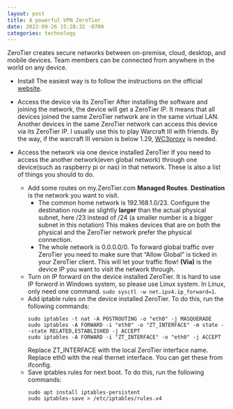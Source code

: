 ```yaml
---
layout: post
title: A powerful VPN ZeroTier
date: 2022-09-26 15:28:32 -0700
categories: technology
---
```


ZeroTier creates secure networks between on-premise, cloud, desktop, and mobile devices. Team members can be connected from anywhere in the world on any device.

- Install
  The easiest way is to follow the instructions on the official [website](https://www.zerotier.com/download/).
- Access the device via its ZeroTier
  After installing the software and joining the network, the device will get a ZeroTier IP. It means that all devices joined the same ZeroTier network are in the same virtual LAN. Another devices in the same ZeroTier network can access this device via its ZeroTier IP. I usually use this to play Warcraft III with friends. By the way, if the warcraft III version is below 1.29, [WC3proxy](https://github.com/FooleAU/wc3proxy) is needed.
- Access the network via one device installed ZeroTier
  If you need to access the another network(even global network) through one device(such as raspberry pi or nas) in that network. These is also a list of things you should to do.

  - Add some routes on my.ZeroTier.com **Managed Routes**.
    **Destination** is the network you want to visit.
    - The common home network is 192.168.1.0/23.
      Configure the destination route as slightly **larger** than the actual physical subnet, here /23 instead of /24 (a smaller number is a bigger subnet in this notation) This makes devices that are on both the physical and the ZeroTier network prefer the physical connection.
    - The whole network is 0.0.0.0/0.
      To forward global traffic over ZeroTier you need to make sure that “Allow Global” is ticked in your ZeroTier client. This will let your traffic flow!
      **(Via)** is the device IP you want to visit the network through.
  - Turn on IP forward on the device installed ZeroTier.
    It is hard to use IP forword in Windows system, so please use Linux system.
    In Linux, only need one command. `sudo sysctl -w net.ipv4.ip_forward=1`.
  - Add iptable rules on the device installed ZeroTier. To do this, run the following commands:
    ```shell
    sudo iptables -t nat -A POSTROUTING -o "eth0" -j MASQUERADE
    sudo iptables -A FORWARD -i "eth0" -o "ZT_INTERFACE" -m state --state RELATED,ESTABLISHED -j ACCEPT
    sudo iptables -A FORWARD -i "ZT_INTERFACE" -o "eth0" -j ACCEPT
    ```
    Replace ZT_INTERFACE with the local ZeroTier interface name.
    Replace eth0 with the real thernet interface.
    You can get these from ifconfig.
  - Save iptables rules for next boot. To do this, run the following commands:
    ```shell
    sudo apt install iptables-persistent
    sudo iptables-save > /etc/iptables/rules.v4
    ```
